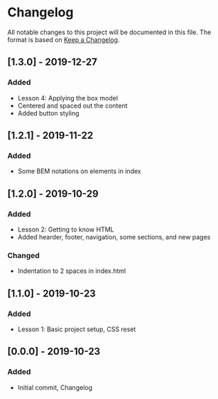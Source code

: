 # Changelog

All notable changes to this project will be documented in this file. The format is based on [Keep a Changelog](https://keepachangelog.com/en/1.0.0/).

## [1.3.0] - 2019-12-27
### Added
- Lesson 4: Applying the box model
- Centered and spaced out the content
- Added button styling

## [1.2.1] - 2019-11-22
### Added
- Some BEM notations on elements in index

## [1.2.0] - 2019-10-29
### Added
- Lesson 2: Getting to know HTML
- Added hearder, footer, navigation, some sections, and new pages

### Changed
- Indentation to 2 spaces in index.html

## [1.1.0] - 2019-10-23
### Added
- Lesson 1: Basic project setup, CSS reset

## [0.0.0] - 2019-10-23
### Added
- Initial commit, Changelog
